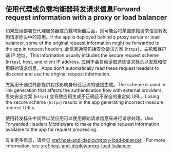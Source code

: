 ## <a name="forward-request-information-with-a-proxy-or-load-balancer"></a><span data-ttu-id="a692e-101">使用代理或负载均衡器转发请求信息</span><span class="sxs-lookup"><span data-stu-id="a692e-101">Forward request information with a proxy or load balancer</span></span>

<span data-ttu-id="a692e-102">如果应用部署在代理服务器或负载均衡器后面，则可能会将某些原始请求信息转发到请求标头中的应用。</span><span class="sxs-lookup"><span data-stu-id="a692e-102">If the app is deployed behind a proxy server or load balancer, some of the original request information might be forwarded to the app in request headers.</span></span> <span data-ttu-id="a692e-103">此信息通常包括安全请求方案 (`https`)、主机和客户端 IP 地址。</span><span class="sxs-lookup"><span data-stu-id="a692e-103">This information usually includes the secure request scheme (`https`), host, and client IP address.</span></span> <span data-ttu-id="a692e-104">应用不会自动读取这些请求标头以发现和使用原始请求信息。</span><span class="sxs-lookup"><span data-stu-id="a692e-104">Apps don't automatically read these request headers to discover and use the original request information.</span></span>

<span data-ttu-id="a692e-105">方案用于通过外部提供程序影响身份验证流的链接生成。</span><span class="sxs-lookup"><span data-stu-id="a692e-105">The scheme is used in link generation that affects the authentication flow with external providers.</span></span> <span data-ttu-id="a692e-106">丢失安全方案 (`https`) 会导致应用生成不正确且不安全的重定向 URL。</span><span class="sxs-lookup"><span data-stu-id="a692e-106">Losing the secure scheme (`https`) results in the app generating incorrect insecure redirect URLs.</span></span>

<span data-ttu-id="a692e-107">使用转发标头中间件以使应用可以使用原始请求信息来进行请求处理。</span><span class="sxs-lookup"><span data-stu-id="a692e-107">Use Forwarded Headers Middleware to make the original request information available to the app for request processing.</span></span>

<span data-ttu-id="a692e-108">有关更多信息，请参见 <xref:host-and-deploy/proxy-load-balancer>。</span><span class="sxs-lookup"><span data-stu-id="a692e-108">For more information, see <xref:host-and-deploy/proxy-load-balancer>.</span></span>

